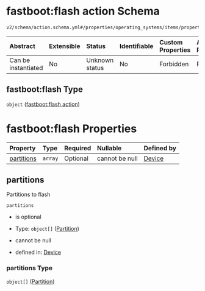 # fastboot:flash action Schema

```txt
v2/schema/action.schema.yml#/properties/operating_systems/items/properties/steps/items/properties/actions/items/oneOf/17/properties/fastboot:flash
```



| Abstract            | Extensible | Status         | Identifiable | Custom Properties | Additional Properties | Access Restrictions | Defined In                                                          |
| :------------------ | :--------- | :------------- | :----------- | :---------------- | :-------------------- | :------------------ | :------------------------------------------------------------------ |
| Can be instantiated | No         | Unknown status | No           | Forbidden         | Forbidden             | none                | [device.schema.json*](../device.schema.json "open original schema") |

## fastboot:flash Type

`object` ([fastboot:flash action](device-properties-operating-systems-operating-system-properties-steps-step-properties-group-step-action-oneof-fastbootflash-action-properties-fastbootflash-action.md))

# fastboot:flash Properties

| Property                  | Type    | Required | Nullable       | Defined by                                                                                                                                                                                                                                                                                                                                                                       |
| :------------------------ | :------ | :------- | :------------- | :------------------------------------------------------------------------------------------------------------------------------------------------------------------------------------------------------------------------------------------------------------------------------------------------------------------------------------------------------------------------------- |
| [partitions](#partitions) | `array` | Optional | cannot be null | [Device](device-properties-operating-systems-operating-system-properties-steps-step-properties-group-step-action-oneof-fastbootflash-action-properties-fastbootflash-action-properties-partitions.md "v2/schema/action.schema.yml#/properties/operating_systems/items/properties/steps/items/properties/actions/items/oneOf/17/properties/fastboot:flash/properties/partitions") |

## partitions

Partitions to flash

`partitions`

*   is optional

*   Type: `object[]` ([Partition](device-properties-operating-systems-operating-system-properties-steps-step-properties-group-step-action-oneof-fastbootflash-action-properties-fastbootflash-action-properties-partitions-partition.md))

*   cannot be null

*   defined in: [Device](device-properties-operating-systems-operating-system-properties-steps-step-properties-group-step-action-oneof-fastbootflash-action-properties-fastbootflash-action-properties-partitions.md "v2/schema/action.schema.yml#/properties/operating_systems/items/properties/steps/items/properties/actions/items/oneOf/17/properties/fastboot:flash/properties/partitions")

### partitions Type

`object[]` ([Partition](device-properties-operating-systems-operating-system-properties-steps-step-properties-group-step-action-oneof-fastbootflash-action-properties-fastbootflash-action-properties-partitions-partition.md))
